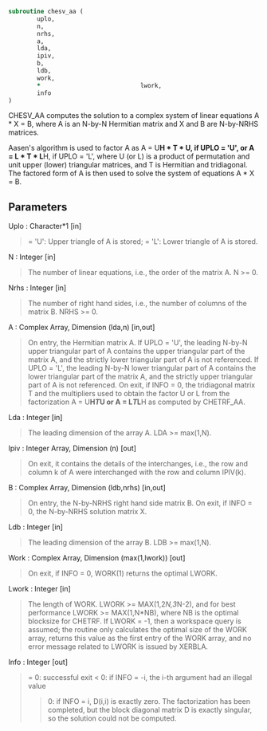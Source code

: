 ```fortran
subroutine chesv_aa (
		uplo,
		n,
		nrhs,
		a,
		lda,
		ipiv,
		b,
		ldb,
		work,
		*                            lwork,
		info
)
```

 CHESV_AA computes the solution to a complex system of linear equations
    A * X = B,
 where A is an N-by-N Hermitian matrix and X and B are N-by-NRHS
 matrices.

 Aasen's algorithm is used to factor A as
    A = U**H * T * U,  if UPLO = 'U', or
    A = L * T * L**H,  if UPLO = 'L',
 where U (or L) is a product of permutation and unit upper (lower)
 triangular matrices, and T is Hermitian and tridiagonal. The factored form
 of A is then used to solve the system of equations A * X = B.

## Parameters
Uplo : Character*1 [in]
> = 'U':  Upper triangle of A is stored;
> = 'L':  Lower triangle of A is stored.

N : Integer [in]
> The number of linear equations, i.e., the order of the
> matrix A.  N >= 0.

Nrhs : Integer [in]
> The number of right hand sides, i.e., the number of columns
> of the matrix B.  NRHS >= 0.

A : Complex Array, Dimension (lda,n) [in,out]
> On entry, the Hermitian matrix A.  If UPLO = 'U', the leading
> N-by-N upper triangular part of A contains the upper
> triangular part of the matrix A, and the strictly lower
> triangular part of A is not referenced.  If UPLO = 'L', the
> leading N-by-N lower triangular part of A contains the lower
> triangular part of the matrix A, and the strictly upper
> triangular part of A is not referenced.
> On exit, if INFO = 0, the tridiagonal matrix T and the
> multipliers used to obtain the factor U or L from the
> factorization A = U**H*T*U or A = L*T*L**H as computed by
> CHETRF_AA.

Lda : Integer [in]
> The leading dimension of the array A.  LDA >= max(1,N).

Ipiv : Integer Array, Dimension (n) [out]
> On exit, it contains the details of the interchanges, i.e.,
> the row and column k of A were interchanged with the
> row and column IPIV(k).

B : Complex Array, Dimension (ldb,nrhs) [in,out]
> On entry, the N-by-NRHS right hand side matrix B.
> On exit, if INFO = 0, the N-by-NRHS solution matrix X.

Ldb : Integer [in]
> The leading dimension of the array B.  LDB >= max(1,N).

Work : Complex Array, Dimension (max(1,lwork)) [out]
> On exit, if INFO = 0, WORK(1) returns the optimal LWORK.

Lwork : Integer [in]
> The length of WORK.  LWORK >= MAX(1,2*N,3*N-2), and for best
> performance LWORK >= MAX(1,N*NB), where NB is the optimal
> blocksize for CHETRF.
> If LWORK = -1, then a workspace query is assumed; the routine
> only calculates the optimal size of the WORK array, returns
> this value as the first entry of the WORK array, and no error
> message related to LWORK is issued by XERBLA.

Info : Integer [out]
> = 0: successful exit
> < 0: if INFO = -i, the i-th argument had an illegal value
> > 0: if INFO = i, D(i,i) is exactly zero.  The factorization
> has been completed, but the block diagonal matrix D is
> exactly singular, so the solution could not be computed.

